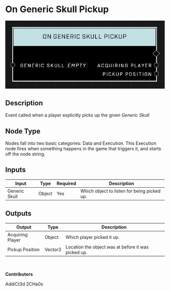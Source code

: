 # On Generic Skull Pickup
![alt text](../../../.gitbook/assets/on-generic-skull-pickup.png)
## Description
Event called when a player explicitly picks up the given *Generic Skull*

## Node Type
Nodes fall into two basic categories: Data and Execution. This Execution node fires when something happens in the game that triggers it, and starts off the node string.

## Inputs
| Input | Type | Required | Description |
|------------------|------------------|----------|--------------------------------------------------------------|
| Generic Skull | Object | Yes | Which object to listen for being picked up. |

## Outputs
| Output | Type | Description |
|------------------|------------------|--------------------------------------------------------------|
| Acquiring Player | Object | Which player picked it up.|
| Pickup Position | Vector3 | Location the object was at before it was picked up. |

\
\
**Contributors**

AddiCt3d 2CHa0s